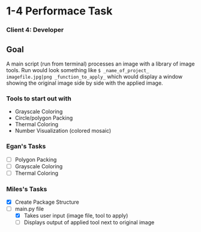 # 1-4 Performace Task
### Client 4: Developer

## Goal
A main script (run from terminal) processes an image with a library of image tools. Run would look something like `$ _name_of_project_ imagefile.jpg|png _function_to_apply_` which would display a window showing the original image side by side with the applied image.

### Tools to start out with
* Grayscale Coloring 
* Circle/polygon Packing
* Thermal Coloring
* Number Visualization (colored mosaic)

### Egan's Tasks
* [ ] Polygon Packing
* [ ] Grayscale Coloring
* [ ] Thermal Coloring

### Miles's Tasks
* [x] Create Package Structure
* [ ] main.py file
	* [x] Takes user input (image file, tool to apply)
	* [ ] Displays output of applied tool next to original image
